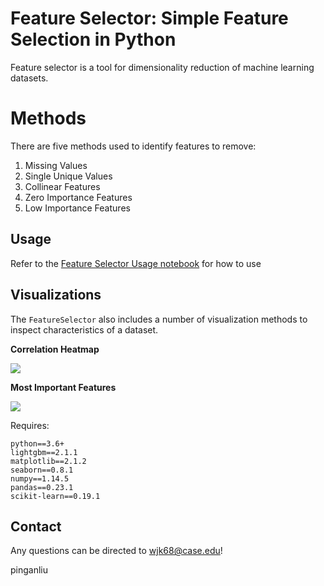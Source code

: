 # Feature Selector: Simple Feature Selection in Python

Feature selector is a tool for dimensionality reduction of machine learning datasets.

# Methods

There are five methods used to identify features to remove:

1. Missing Values
2. Single Unique Values
3. Collinear Features
4. Zero Importance Features
5. Low Importance Features 

## Usage

Refer to the [Feature Selector Usage notebook](https://github.com/WillKoehrsen/feature-selector/blob/master/Feature%20Selector%20Usage.ipynb) for how to use

## Visualizations

The `FeatureSelector` also includes a number of visualization methods to inspect 
characteristics of a dataset. 

__Correlation Heatmap__

![](images/example_collinear_heatmap.png)

__Most Important Features__

![](images/example_top_feature_importances.png)

Requires:

```
python==3.6+
lightgbm==2.1.1
matplotlib==2.1.2
seaborn==0.8.1
numpy==1.14.5
pandas==0.23.1
scikit-learn==0.19.1

```

## Contact

Any questions can be directed to wjk68@case.edu!

pinganliu

